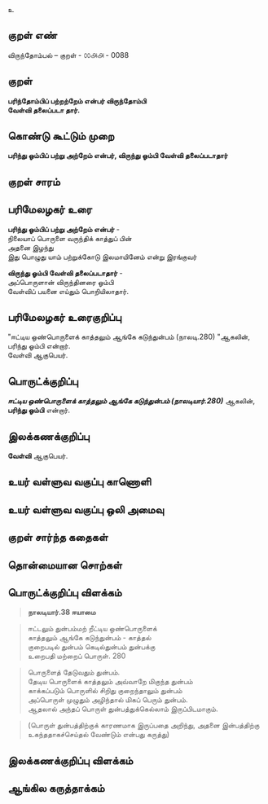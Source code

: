 உ

## குறள் எண் 


விருந்தோம்பல் – குறள் - ௦௦௮௮ - 0088  

## குறள் 

**பரிந்தோம்பிப் பற்றற்றேம் என்பர் விருந்தோம்பி  
வேள்வி தலைப்படா தார்.** 

## கொண்டு கூட்டும் முறை

**பரிந்து ஓம்பிப் பற்று அற்றேம் என்பர், விருந்து ஓம்பி வேள்வி தலைப்படாதார்**

## குறள் சாரம் 


## பரிமேலழகர் உரை

**பரிந்து ஓம்பிப் பற்று அற்றேம் என்பர்** -  
நிலையாப் பொருளை வருந்திக் காத்துப் பின்  
அதனை இழந்து  
இது பொழுது யாம் பற்றுக்கோடு இலமாயினேம் என்று இரங்குவர்  

**விருந்து ஓம்பி வேள்வி தலைப்படாதார்** -  
அப்பொருளான் விருந்தினரை ஓம்பி  
வேள்விப் பயனை எய்தும் பொறியிலாதார். 

## பரிமேலழகர் உரைகுறிப்பு   

 "ஈட்டிய ஒண்பொருளைக் காத்தலும் ஆங்கே கடுந்துன்பம் (நாலடி.280) "ஆகலின், பரிந்து ஓம்பி என்றார்.  
 வேள்வி ஆகுபெயர்.   
 
## பொருட்க்குறிப்பு 

 _**ஈட்டிய ஒண்பொருளைக் காத்தலும் ஆங்கே கடுந்துன்பம் (நாலடியார்.280)**_ ஆகலின்,  
 **பரிந்து ஓம்பி** என்றார்.  
   
## இலக்கணக்குறிப்பு  

**வேள்வி** ஆகுபெயர்.  

## உயர் வள்ளுவ வகுப்பு காணொளி


## உயர் வள்ளுவ வகுப்பு ஒலி அமைவு 

 
## குறள் சார்ந்த கதைகள் 


## தொன்மையான சொற்கள்


## பொருட்க்குறிப்பு விளக்கம்

>**நாலடியார்.38 ஈயாமை**  

>ஈட்டலும் துன்பம்மற் றீட்டிய ஒண்பொருளைக்  
>காத்தலும் ஆங்கே கடுந்துன்பம் - காத்தல்  
>குறைபடில் துன்பம் கெடில்துன்பம் துன்பக்கு  
>உறைபதி மற்றைப் பொருள். 	280

>பொருளைத் தேடுவதும் துன்பம்.  
>தேடிய பொருளைக் காத்தலும் அவ்வாறே மிகுந்த துன்பம்  
>காக்கப்படும் பொருளில் சிறிது குறைந்தாலும் துன்பம்  
>அப்பொருள் முழுதும் அழிந்தால் மிகப் பெரும் துன்பம்.  
>ஆதலால் அந்தப் பொருள் துன்பத்துக்கெல்லாம் இருப்பிடமாகும். 

>(பொருள் துன்பத்திற்குக் காரணமாக இருப்பதை அறிந்து, அதனை இன்பத்திற்கு உகந்ததாகச்செய்தல் வேண்டும் என்பது கருத்து)


## இலக்கணக்குறிப்பு விளக்கம்


## ஆங்கில கருத்தாக்கம் 


